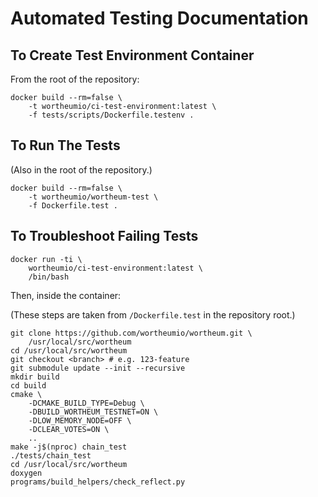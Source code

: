 # Automated Testing Documentation

## To Create Test Environment Container

From the root of the repository:

    docker build --rm=false \
        -t wortheumio/ci-test-environment:latest \
        -f tests/scripts/Dockerfile.testenv .

## To Run The Tests

(Also in the root of the repository.)

    docker build --rm=false \
        -t wortheumio/wortheum-test \
        -f Dockerfile.test .

## To Troubleshoot Failing Tests

    docker run -ti \
        wortheumio/ci-test-environment:latest \
        /bin/bash

Then, inside the container:

(These steps are taken from `/Dockerfile.test` in the
repository root.)

    git clone https://github.com/wortheumio/wortheum.git \
        /usr/local/src/wortheum
    cd /usr/local/src/wortheum
    git checkout <branch> # e.g. 123-feature
    git submodule update --init --recursive
    mkdir build
    cd build
    cmake \
        -DCMAKE_BUILD_TYPE=Debug \
        -DBUILD_WORTHEUM_TESTNET=ON \
        -DLOW_MEMORY_NODE=OFF \
        -DCLEAR_VOTES=ON \
        ..
    make -j$(nproc) chain_test
    ./tests/chain_test
    cd /usr/local/src/wortheum
    doxygen
    programs/build_helpers/check_reflect.py
